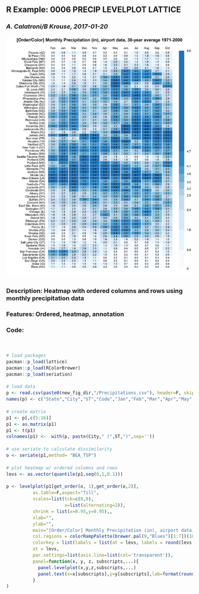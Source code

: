 ## R Example: 0006 PRECIP LEVELPLOT LATTICE
### *A. Calatroni/B Krouse, 2017-01-20* 
  
![](0006-precip-levelplot-lattice.png)

### Description: Heatmap with ordered columns and rows using monthly precipitation data  

### Features: Ordered, heatmap, annotation  

### Code:
```r


# load packages
pacman::p_load(lattice)
pacman::p_load(RColorBrewer)
pacman::p_load(seriation)

# load data
p <- read.csv(paste0(new_fig_dir,"/Precipitations.csv"), header=F, skip=5, nrows=71)
names(p) <- c("State","City","ST","Code","Jan","Feb","Mar","Apr","May","Jun","Jul","Aug","Sep","Oct","Nov"," Dec","Tot")

# create matrix
p1 <- p[,c(5:16)]
p1 <- as.matrix(p1)
p1 <- t(p1)
colnames(p1) <-  with(p, paste(City," (",ST,")",sep='')) 

# use seriate to calculate dissimilarity
o <- seriate(p1,method= "BEA_TSP")

# plot heatmap w/ ordered columns and rows
levs <- as.vector(quantile(p1,seq(0,1,0.1)))

p <- levelplot(p1[get_order(o, 1),get_order(o,2)],
          as.table=F,aspect="fill",
          scales=list(tck=c(0,0),
                      x=list(alternating=2)),
          shrink = list(x=0.95,y=0.95),,
          xlab="",
          ylab="",
          main="[Order/Color] Monthly Precipitation (in), airport data, 30-year average 1971-2000",
          col.regions = colorRampPalette(brewer.pal(9,"Blues")[1:7])(10),
          colorkey = list(labels = list(at = levs, labels = round(levs,1))),
          at = levs,
          par.settings=list(axis.line=list(col='transparent')),
          panel=function(x, y, z, subscripts,...){
            panel.levelplot(x,y,z,subscripts,...)
            panel.text(x=x[subscripts],y=y[subscripts],lab=format(round(z[subscripts],1),digit=1),cex=0.7)             
          }
)  


```



